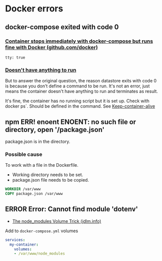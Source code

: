 # Docker errors

## docker-compose exited with code 0

### [Container stops immediately with docker-compose but runs fine with Docker (github.com/docker)](https://github.com/docker/compose/issues/5016)

 `tty: true`

### [Doesn't have anything to run](https://github.com/docker/compose/issues/4148)

But to answer the original question, the reason datastore exits with code 0 is because you don't define a command to be run. It's not an error, just means the container doesn't have anything to run and terminates as result.

It's fine, the container has no running script but it is set up. Check with docker ps`. 
Should be defined in the command. See [Keep-container-alive](Keep-container-alive.md)


## npm ERR! enoent ENOENT: no such file or directory, open '/package.json'

package.json is in the directory. 

### Possible cause

To work with a file in the Dockerfile.

* Working directory needs to be set.
* package.json file needs to be copied.

```dockerfile
WORKDIR /var/www
COPY package.json /var/www
```

## ERROR Error: Cannot find module 'dotenv'

* [The node_modules Volume Trick (jdlm.info)](http://jdlm.info/articles/2016/03/06/lessons-building-node-app-docker.html#the-node_modules-volume-trick)

Add to `docker-compose.yml` volumes

```yaml
services:
  my-container:
    volumes:
    - /var/www/node_modules
```